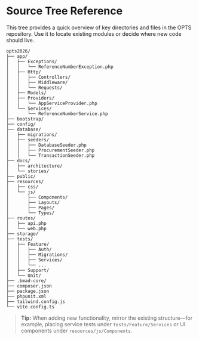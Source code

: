 # Source Tree Reference

This tree provides a quick overview of key directories and files in the OPTS repository. Use it to locate existing modules or decide where new code should live.

```
opts2026/
├── app/
│   ├── Exceptions/
│   │   └── ReferenceNumberException.php
│   ├── Http/
│   │   ├── Controllers/
│   │   ├── Middleware/
│   │   └── Requests/
│   ├── Models/
│   ├── Providers/
│   │   └── AppServiceProvider.php
│   └── Services/
│       └── ReferenceNumberService.php
├── bootstrap/
├── config/
├── database/
│   ├── migrations/
│   ├── seeders/
│   │   ├── DatabaseSeeder.php
│   │   ├── ProcurementSeeder.php
│   │   └── TransactionSeeder.php
├── docs/
│   ├── architecture/
│   └── stories/
├── public/
├── resources/
│   ├── css/
│   └── js/
│       ├── Components/
│       ├── Layouts/
│       ├── Pages/
│       └── Types/
├── routes/
│   ├── api.php
│   └── web.php
├── storage/
├── tests/
│   ├── Feature/
│   │   ├── Auth/
│   │   ├── Migrations/
│   │   ├── Services/
│   │   └── ...
│   ├── Support/
│   └── Unit/
├── .bmad-core/
├── composer.json
├── package.json
├── phpunit.xml
├── tailwind.config.js
└── vite.config.ts
```

> **Tip:** When adding new functionality, mirror the existing structure—for example, placing service tests under `tests/Feature/Services` or UI components under `resources/js/Components`.

